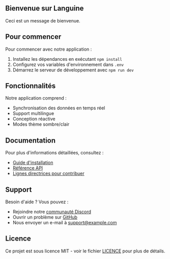 ## Bienvenue sur Languine

Ceci est un message de bienvenue.

## Pour commencer

Pour commencer avec notre application :

1. Installez les dépendances en exécutant `npm install`
2. Configurez vos variables d'environnement dans `.env`
3. Démarrez le serveur de développement avec `npm run dev`

## Fonctionnalités

Notre application comprend :

- Synchronisation des données en temps réel
- Support multilingue
- Conception réactive
- Modes thème sombre/clair

## Documentation

Pour plus d'informations détaillées, consultez :

- [Guide d'installation](./installation.md)
- [Référence API](./api-reference.md)
- [Lignes directrices pour contribuer](./contributing.md)

## Support

Besoin d'aide ? Vous pouvez :

- Rejoindre notre [communauté Discord](https://discord.gg/example)
- Ouvrir un problème sur [GitHub](https://github.com/example/repo)
- Nous envoyer un e-mail à support@example.com

## Licence

Ce projet est sous licence MIT - voir le fichier [LICENCE](./LICENSE) pour plus de détails.